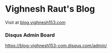 # Vighnesh Raut's Blog

Visit at [blog.vighnesh153.com](https://blog.vighnesh153.com/)

### Disqus Admin Board

https://blog-vighnesh153-com.disqus.com/admin/
